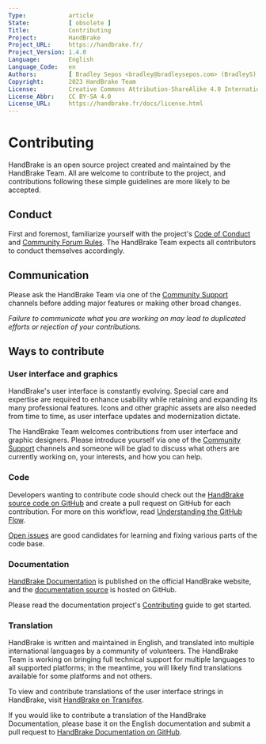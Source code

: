 ```yaml
---
Type:            article
State:           [ obsolete ]
Title:           Contributing
Project:         HandBrake
Project_URL:     https://handbrake.fr/
Project_Version: 1.4.0
Language:        English
Language_Code:   en
Authors:         [ Bradley Sepos <bradley@bradleysepos.com> (BradleyS) ]
Copyright:       2023 HandBrake Team
License:         Creative Commons Attribution-ShareAlike 4.0 International
License_Abbr:    CC BY-SA 4.0
License_URL:     https://handbrake.fr/docs/license.html
---
```


Contributing
============

HandBrake is an open source project created and maintained by the HandBrake Team. All are welcome to contribute to the project, and contributions following these simple guidelines are more likely to be accepted.

## Conduct

First and foremost, familiarize yourself with the project's [Code of Conduct](https://github.com/HandBrake/HandBrake/blob/master/CODE_OF_CONDUCT.md) and [Community Forum Rules](https://forum.handbrake.fr/app.php/rules). The HandBrake Team expects all contributors to conduct themselves accordingly.

## Communication

Please ask the HandBrake Team via one of the [Community Support](../help/community-support.html) channels before adding major features or making other broad changes.

*Failure to communicate what you are working on may lead to duplicated efforts or rejection of your contributions.*

## Ways to contribute

### User interface and graphics

HandBrake's user interface is constantly evolving. Special care and expertise are required to enhance usability while retaining and expanding its many professional features. Icons and other graphic assets are also needed from time to time, as user interface updates and modernization dictate.

The HandBrake Team welcomes contributions from user interface and graphic designers. Please introduce yourself via one of the [Community Support](../help/community-support.html) channels and someone will be glad to discuss what others are currently working on, your interests, and how you can help.

### Code

Developers wanting to contribute code should check out the [HandBrake source code on GitHub](https://github.com/HandBrake/HandBrake) and create a pull request on GitHub for each contribution. For more on this workflow, read [Understanding the GitHub Flow](https://guides.github.com/introduction/flow/).

[Open issues](https://github.com/HandBrake/HandBrake/issues) are good candidates for learning and fixing various parts of the code base.

### Documentation

[HandBrake Documentation](https://handbrake.fr/docs/) is published on the official HandBrake website, and the [documentation source](https://github.com/HandBrake/HandBrake-docs) is hosted on GitHub.

Please read the documentation project's [Contributing](https://github.com/HandBrake/HandBrake-docs/blob/master/CONTRIBUTING.markdown) guide to get started.

### Translation

HandBrake is written and maintained in English, and translated into multiple international languages by a community of volunteers. The HandBrake Team is working on bringing full technical support for multiple languages to all supported platforms; in the meantime, you will likely find translations available for some platforms and not others.

To view and contribute translations of the user interface strings in HandBrake, visit [HandBrake on Transifex](https://www.transifex.com/HandBrakeProject/public/).

If you would like to contribute a translation of the HandBrake Documentation, please base it on the English documentation and submit a pull request to [HandBrake Documentation on GitHub](https://github.com/HandBrake/HandBrake-docs).
